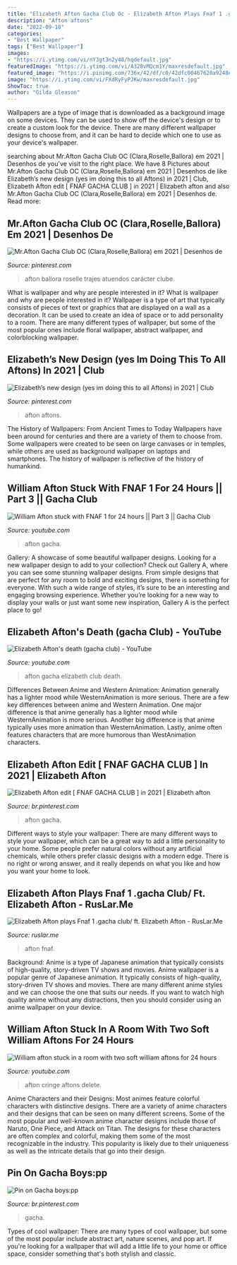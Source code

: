 ```yaml
---
title: "Elizabeth Afton Gacha Club Oc - Elizabeth Afton Plays Fnaf 1 .gacha Club/ Ft. Elizabeth Afton"
description: "Afton aftons"
date: "2022-09-18"
categories:
- "Best Wallpaper"
tags: ["Best Wallpaper"]
images:
- "https://i.ytimg.com/vi/nY3gt3n2y48/hqdefault.jpg"
featuredImage: "https://i.ytimg.com/vi/A328vMQcm1Y/maxresdefault.jpg"
featured_image: "https://i.pinimg.com/736x/42/df/c0/42dfc00467620a9248ee9ca07385d942.jpg"
image: "https://i.ytimg.com/vi/FXdRyFyPJKw/maxresdefault.jpg"
ShowToc: true
author: "Gilda Gleason"
---
```



Wallpapers are a type of image that is downloaded as a background image on some devices. They can be used to show off the device's design or to create a custom look for the device. There are many different wallpaper designs to choose from, and it can be hard to decide which one to use as your device's wallpaper.

	

		
searching about Mr.Afton Gacha Club OC (Clara,Roselle,Ballora) em 2021 | Desenhos de you've visit to the right place. We have 8 Pictures about Mr.Afton Gacha Club OC (Clara,Roselle,Ballora) em 2021 | Desenhos de like Elizabeth’s new design (yes im doing this to all Aftons) in 2021 | Club, Elizabeth Afton edit [ FNAF GACHA CLUB ] in 2021 | Elizabeth afton and also Mr.Afton Gacha Club OC (Clara,Roselle,Ballora) em 2021 | Desenhos de. Read more:
		
    
## Mr.Afton Gacha Club OC (Clara,Roselle,Ballora) Em 2021 | Desenhos De

<img loading=lazy src="https://i.pinimg.com/736x/cb/f5/c5/cbf5c5da099d13e35003a6d229f5b961.jpg" onerror="this.onerror=null;this.src='https://tse4.mm.bing.net/th?id=OIP.krCw5mwaLVC-W-hIdD33XgHaLH&amp;pid=15.1';" alt="Mr.Afton Gacha Club OC (Clara,Roselle,Ballora) em 2021 | Desenhos de">

_Source: pinterest.com_

>afton ballora roselle trajes atuendos carácter clube. 

	

What is wallpaper and why are people interested in it?
What is wallpaper and why are people interested in it?
Wallpaper is a type of art that typically consists of pieces of text or graphics that are displayed on a wall as a decoration. It can be used to create an idea of space or to add personality to a room. There are many different types of wallpaper, but some of the most popular ones include floral wallpaper, abstract wallpaper, and colorblocking wallpaper.

    
## Elizabeth’s New Design (yes Im Doing This To All Aftons) In 2021 | Club

<img loading=lazy src="https://i.pinimg.com/originals/21/4e/cd/214ecd42f5a02e87771421b638a993e8.jpg" onerror="this.onerror=null;this.src='https://tse2.mm.bing.net/th?id=OIP.R0w_OrGq4Hhr3Iy9tdb8cQHaL5&amp;pid=15.1';" alt="Elizabeth’s new design (yes im doing this to all Aftons) in 2021 | Club">

_Source: pinterest.com_

>afton aftons. 

	

The History of Wallpapers: From Ancient Times to Today
Wallpapers have been around for centuries and there are a variety of them to choose from. Some wallpapers were created to be seen on large canvases or in temples, while others are used as background wallpaper on laptops and smartphones. The history of wallpaper is reflective of the history of humankind.

    
## William Afton Stuck With FNAF 1 For 24 Hours || Part 3 || Gacha Club

<img loading=lazy src="https://i.ytimg.com/vi/FXdRyFyPJKw/maxresdefault.jpg" onerror="this.onerror=null;this.src='https://tse4.mm.bing.net/th?id=OIP.NvfBARUVkkaMWOBQwNVtlwHaEK&amp;pid=15.1';" alt="William Afton stuck with FNAF 1 for 24 hours || Part 3 || Gacha Club">

_Source: youtube.com_

>afton gacha. 

	

Gallery: A showcase of some beautiful wallpaper designs.
Looking for a new wallpaper design to add to your collection? Check out Gallery A, where you can see some stunning wallpaper designs. From simple designs that are perfect for any room to bold and exciting designs, there is something for everyone. With such a wide range of styles, it’s sure to be an interesting and engaging browsing experience. Whether you’re looking for a new way to display your walls or just want some new inspiration, Gallery A is the perfect place to go!





	
	
    
## Elizabeth Afton&#039;s Death (gacha Club) - YouTube

<img loading=lazy src="https://i.ytimg.com/vi/EZX3Bj5iDiQ/maxresdefault.jpg" onerror="this.onerror=null;this.src='https://tse4.mm.bing.net/th?id=OIP.iEsZUKUScr04y1HEwKbwMgHaEK&amp;pid=15.1';" alt="Elizabeth Afton&#039;s death (gacha club) - YouTube">

_Source: youtube.com_

>afton gacha elizabeth club death. 

	

Differences Between Anime and Western Animation: Animation generally has a lighter mood while WesternAnimation is more serious.
There are a few key differences between anime and Western Animation. One major difference is that anime generally has a lighter mood while WesternAnimation is more serious. Another big difference is that anime typically uses more animation than WesternAnimation. Lastly, anime often features characters that are more humorous than WestAnimation characters.

    
## Elizabeth Afton Edit [ FNAF GACHA CLUB ] In 2021 | Elizabeth Afton

<img loading=lazy src="https://i.pinimg.com/originals/d3/d5/37/d3d537bb8bf8ea56f217c48a05293a5d.jpg" onerror="this.onerror=null;this.src='https://tse2.mm.bing.net/th?id=OIP.2GYxvI7nSueis1jfd1V8pgHaFP&amp;pid=15.1';" alt="Elizabeth Afton edit [ FNAF GACHA CLUB ] in 2021 | Elizabeth afton">

_Source: br.pinterest.com_

>afton gacha. 

	

Different ways to style your wallpaper:
There are many different ways to style your wallpaper, which can be a great way to add a little personality to your home. Some people prefer natural colors without any artificial chemicals, while others prefer classic designs with a modern edge. There is no right or wrong answer, and it really depends on what you like and how you want your home to look.

    
## Elizabeth Afton Plays Fnaf 1 .gacha Club/ Ft. Elizabeth Afton - RusLar.Me

<img loading=lazy src="https://i.ytimg.com/vi/nY3gt3n2y48/hqdefault.jpg" onerror="this.onerror=null;this.src='https://tse3.mm.bing.net/th?id=OIP.L1J1IMJGbtP3ncqFAWvloAHaFj&amp;pid=15.1';" alt="Elizabeth Afton plays Fnaf 1 .gacha club/ ft. Elizabeth Afton - RusLar.Me">

_Source: ruslar.me_

>afton fnaf. 

	

Background: Anime is a type of Japanese animation that typically consists of high-quality, story-driven TV shows and movies.
Anime wallpaper is a popular genre of Japanese animation. It typically consists of high-quality, story-driven TV shows and movies. There are many different anime styles and we can choose the one that suits our needs. If you want to watch high quality anime without any distractions, then you should consider using an anime wallpaper on your device.

    
## William Afton Stuck In A Room With Two Soft William Aftons For 24 Hours

<img loading=lazy src="https://i.ytimg.com/vi/A328vMQcm1Y/maxresdefault.jpg" onerror="this.onerror=null;this.src='https://tse3.mm.bing.net/th?id=OIP.JNIv_6XrxLLthY13TPr7AAHaEK&amp;pid=15.1';" alt="William afton stuck in a room with two soft william aftons for 24 hours">

_Source: youtube.com_

>afton cringe aftons delete. 

	

Anime Characters and their Designs: Most animes feature colorful characters with distinctive designs.
There are a variety of anime characters and their designs that can be seen on many different screens. Some of the most popular and well-known anime character designs include those of Naruto, One Piece, and Attack on Titan. The designs for these characters are often complex and colorful, making them some of the most recognizable in the industry. This popularity is likely due to their uniqueness as well as the intricate details that go into their design.

    
## Pin On Gacha Boys:pp

<img loading=lazy src="https://i.pinimg.com/736x/42/df/c0/42dfc00467620a9248ee9ca07385d942.jpg" onerror="this.onerror=null;this.src='https://tse4.mm.bing.net/th?id=OIP.VRaoyR9wiRpLM52IRcQ_wQHaKg&amp;pid=15.1';" alt="Pin on Gacha boys:pp">

_Source: br.pinterest.com_

>gacha. 

	

Types of cool wallpaper:
There are many types of cool wallpaper, but some of the most popular include abstract art, nature scenes, and pop art. If you're looking for a wallpaper that will add a little life to your home or office space, consider something that's both stylish and classic.

